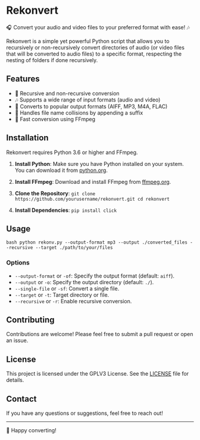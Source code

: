 # Rekonvert

🎧 Convert your audio and video files to your preferred format with ease! 🎶

Rekonvert is a simple yet powerful Python script that allows you to recursively or non-recursively convert directories of audio (or video files that will be converted to audio files) to a specific format, respecting the nesting of folders if done recursively.

## Features

- 📁 Recursive and non-recursive conversion
- 🎶 Supports a wide range of input formats (audio and video)
- 🎵 Converts to popular output formats (AIFF, MP3, M4A, FLAC)
- 🔄 Handles file name collisions by appending a suffix
- 🚀 Fast conversion using FFmpeg

## Installation

Rekonvert requires Python 3.6 or higher and FFmpeg.

1. **Install Python**: Make sure you have Python installed on your system. You can download it from [python.org](https://www.python.org/downloads/).

2. **Install FFmpeg**: Download and install FFmpeg from [ffmpeg.org](https://ffmpeg.org/download.html).

3. **Clone the Repository**:
`git clone https://github.com/yourusername/rekonvert.git cd rekonvert`

4. **Install Dependencies**:
`pip install click`

## Usage
`bash python rekonv.py --output-format mp3 --output ./converted_files --recursive --target ./path/to/your/files`

### Options

- `--output-format` or `-of`: Specify the output format (default: `aiff`).
- `--output` or `-o`: Specify the output directory (default: `./`).
- `--single-file` or `-sf`: Convert a single file.
- `--target` or `-t`: Target directory or file.
- `--recursive` or `-r`: Enable recursive conversion.

## Contributing

Contributions are welcome! Please feel free to submit a pull request or open an issue.

## License

This project is licensed under the GPLV3 License. See the [LICENSE](LICENSE) file for details.

## Contact

If you have any questions or suggestions, feel free to reach out!

---

🚀 Happy converting!